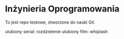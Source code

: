# Inżynieria Oprogramowania

To jest repo testowe, stworzone do nauki Git.

ulubiony serial: rozdzielenie
ulubiony film: whiplash
